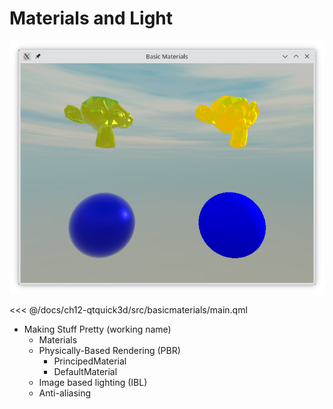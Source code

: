 # Materials and Light

![image](./assets/materials.png)

<<< @/docs/ch12-qtquick3d/src/basicmaterials/main.qml

- Making Stuff Pretty (working name)
    - Materials
    - Physically-Based Rendering (PBR)
        - PrincipedMaterial
        - DefaultMaterial
    - Image based lighting (IBL)
    - Anti-aliasing

